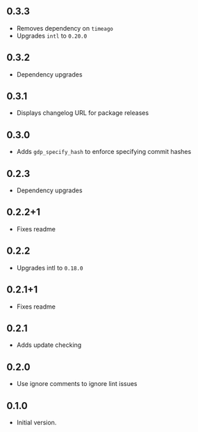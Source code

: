 ## 0.3.3

- Removes dependency on `timeago`
- Upgrades `intl` to `0.20.0`

## 0.3.2

- Dependency upgrades

## 0.3.1

- Displays changelog URL for package releases

## 0.3.0

- Adds `gdp_specify_hash` to enforce specifying commit hashes

## 0.2.3

- Dependency upgrades

## 0.2.2+1

- Fixes readme

## 0.2.2

- Upgrades intl to `0.18.0`

## 0.2.1+1

- Fixes readme

## 0.2.1

- Adds update checking

## 0.2.0

- Use ignore comments to ignore lint issues

## 0.1.0

- Initial version.
